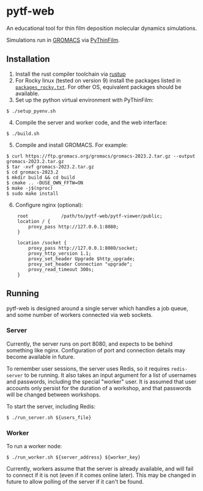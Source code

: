 # pytf-web

An educational tool for thin film deposition molecular dynamics simulations.

Simulations run in [GROMACS](www.gromacs.org) via [PyThinFilm](github.com/ATB-UQ/PyThinFilm).

## Installation

1. Install the rust compiler toolchain via [rustup](https://www.rust-lang.org/tools/install)
2. For Rocky linux (tested on version 9) install the packages listed in [`packages_rocky.txt`](packages_rocky.txt). For other OS, equivalent packages should be available.
3. Set up the python virtual environment with PyThinFilm:
```
$ ./setup_pyenv.sh
```
4. Compile the server and worker code, and the web interface:
```
$ ./build.sh
```
5. Compile and install GROMACS. For example:
```
$ curl https://ftp.gromacs.org/gromacs/gromacs-2023.2.tar.gz --output gromacs-2023.2.tar.gz
$ tar -xvf gromacs-2023.2.tar.gz
$ cd gromacs-2023.2
$ mkdir build && cd build
$ cmake .. -DUSE_OWN_FFTW=ON
$ make -j$(nproc)
$ sudo make install
```
6. Configure nginx (optional):
```
    root            /path/to/pytf-web/pytf-viewer/public;
    location / {
        proxy_pass http://127.0.0.1:8080;
    }

    location /socket {
        proxy_pass http://127.0.0.1:8080/socket;
        proxy_http_version 1.1;
        proxy_set_header Upgrade $http_upgrade;
        proxy_set_header Connection "upgrade";
        proxy_read_timeout 300s;
    }
```

## Running

pytf-web is designed around a single server which handles a job queue, and some
number of workers connected via web sockets.

### Server
Currently, the server runs on port 8080, and expects to be behind something like nginx.
Configuration of port and connection details may become available in future.

To remember user sessions, the server uses Redis, so it requires `redis-server`
to be running.
It also takes an input argument for a list of usernames and passwords,
including the special "worker" user.
It is assumed that user accounts only persist for the duration of a workshop, and
that passwords will be changed between workshops.

To start the server, including Redis:
```
$ ./run_server.sh ${users_file}
```

### Worker
To run a worker node:
```
$ ./run_worker.sh ${server_address} ${worker_key}
```
Currently, workers assume that the server is already available, and will fail to connect
if it is not (even if it comes online later).
This may be changed in future to allow polling of the server if it can't be found.

